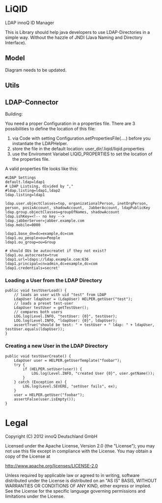 LiQID
=====

LDAP innoQ ID Manager

This is Library should help java developers to use LDAP-Directories in a simple way. Without the hazzle of JNDI (Java Naming and Directory Interface).

Model
-------------

Diagram needs to be updated.

Utils
-------------

LDAP-Connector
-------------

Building:

You need a proper Configuration in a properties file.
There are 3 possibilities to define the location of this file:

1. via Code with setting Configuration.setPropertiesFile(....) before you instantiate the LDAPHelper.
2. store the file in the default location: user_dir/.liqid/liqid.properties
3. use the Enviroment Variabel LIQID_PROPERTIES to set the location of the properties file.

A valid properties file looks like this:

    #LDAP Settings
    default.ldap=ldap1
    # LDAP Listsing, divided by ","
    #ldap.listing=ldap1,ldap2
    ldap.listing=ldap1

    ldap.user.objectClasses=top, organizationalPerson, inetOrgPerson, person, posixAccount, shadowAccount,  JabberAccount, ldapPublicKey
    ldap.group.objectClasses=groupOfNames, shadowAccount
    ldap.sshKey=<!-- no key -->
    ldap.jabberServer=jabber.example.com
    ldap.mobile=0000

    ldap1.base_dn=dc=example,dc=com
    ldap1.ou_people=ou=People
    ldap1.ou_group=ou=Group

    # should OUs be autocreatet if they not exist?
    ldap1.ou.autocreate=true
    ldap1.url=ldaps://ldap.example.com:636
    ldap1.principal=cn=admin,dc=example,dc=com
    ldap1.credentials=secret'


### Loading a User from the LDAP Directory

    public void testUserLoad() {
        // loads an user with uid "test" from LDAP
        LdapUser ldapUser = (LdapUser) HELPER.getUser("test");
        // loads a preset test-user
        LdapUser testUser = getTestUser();
        // compares both users
        LOG.log(Level.INFO, "testUser: {0}", testUser);
        LOG.log(Level.INFO, "ldapUser: {0}", ldapUser);
        assertTrue("should be test: " + testUser + " ldap: " + ldapUser, testUser.equals(ldapUser));
    }
	
### Creating a new User in the LDAP Directory

    public void testUserCreate() {
        LdapUser user = HELPER.getUserTemplate("foobar");
        try {
            if (HELPER.setUser(user)) {
                LOG.log(Level.INFO, "created User {0}", user.getName());
            }
        } catch (Exception ex) {
            LOG.log(Level.SEVERE, "setUser fails", ex);
        }
        user = HELPER.getUser("foobar");
        assertFalse(user.isEmpty());
    }	

Legal
=====

  Copyright (C) 2012 innoQ Deutschland GmbH

  Licensed under the Apache License, Version 2.0 (the "License");
  you may not use this file except in compliance with the License.
  You may obtain a copy of the License at

  http://www.apache.org/licenses/LICENSE-2.0

  Unless required by applicable law or agreed to in writing, software
  distributed under the License is distributed on an "AS IS" BASIS,
  WITHOUT WARRANTIES OR CONDITIONS OF ANY KIND, either express or implied.
  See the License for the specific language governing permissions and
  limitations under the License.
